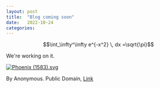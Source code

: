 ```yaml
---
layout: post
title:  "Blog coming soon"
date:   2022-10-24
categories: 
---
```



$$\int_\infty^\infty e^{-x^2} \, dx =\sqrt{\pi}$$


We're working on it.

<p><a href="https://commons.wikimedia.org/wiki/File:Phoenix_(1583).svg#/media/File:Phoenix_(1583).svg"><img src="https://upload.wikimedia.org/wikipedia/commons/thumb/c/c4/Phoenix_%281583%29.svg/1200px-Phoenix_%281583%29.svg.png" alt="Phoenix (1583).svg"></a>

By Anonymous. Public Domain, <a href="https://commons.wikimedia.org/w/index.php?curid=99637238">Link</a></p>